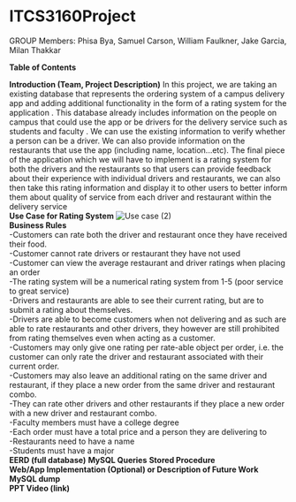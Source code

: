 # ITCS3160Project
GROUP Members: Phisa Bya, Samuel Carson, William Faulkner, Jake Garcia, Milan Thakkar

**Table of Contents**

**Introduction (Team, Project Description)**
In this project, we are taking an existing database that represents the ordering system of a campus delivery app and adding additional functionality in the form of a rating system for the application . This database already includes information on the people on campus that could use the app or be drivers for the delivery service such as students and faculty . We can use the existing information to verify whether a person can be a driver. We can also provide information on the restaurants that use the app (including name,  location...etc). The final piece of the application which we will have to implement is a rating system for both the drivers and the restaurants so that users can provide feedback about their experience with individual drivers and restaurants, we can also then take this rating information and display it to other users to better inform them about quality of service from each driver and restaurant within the delivery service\
**Use Case for Rating System**
![Use case (2)](https://user-images.githubusercontent.com/46977818/99899190-57288080-2c75-11eb-9157-a4c3161c65be.jpg)\
**Business Rules** \
-Customers can rate both the driver and restaurant once they have received their food.\
-Customer cannot rate drivers or restaurant they have not used\
-Customer can view the average restaurant and driver ratings when placing an order\
-The rating system will be a numerical rating system from 1-5 (poor service to great service)\
-Drivers and restaurants are able to see their current rating, but are to submit a rating about themselves.\
-Drivers are able to become customers when not delivering and as such are able to rate restaurants and other drivers, they however are still prohibited from rating themselves even when acting as a customer.\
-Customers may only give one rating per rate-able object per order, i.e. the customer can only rate the driver and restaurant associated with their current order. \
-Customers may also leave an additional rating on the same driver and restaurant, if they place a new order from the same driver and restaurant combo.\
-They can rate other drivers and other restaurants if they place a new order with a new driver and restaurant combo. \
-Faculty members must have a college degree  \
-Each order must have a total price and a person they are delivering to\
-Restaurants need to have a name\
-Students must have a major\
**EERD (full database)** 
**MySQL Queries** 
**Stored Procedure**  
**Web/App Implementation (Optional) or Description of Future Work** 
**MySQL dump**  
**PPT Video (link)**
